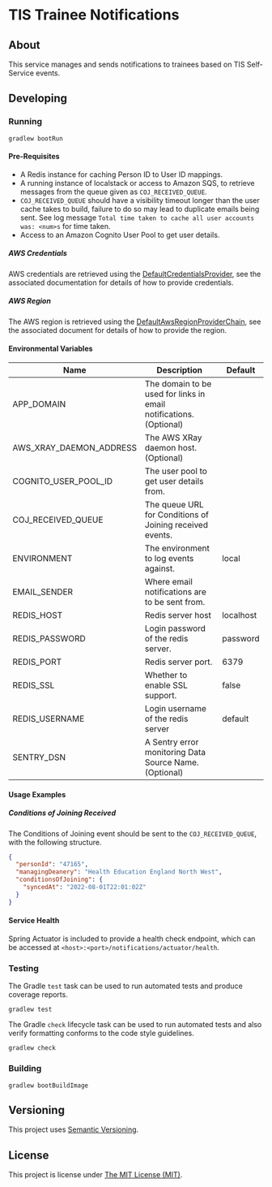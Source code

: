 # TIS Trainee Notifications

## About
This service manages and sends notifications to trainees based on TIS
Self-Service events.

## Developing

### Running

```shell
gradlew bootRun
```

#### Pre-Requisites

 - A Redis instance for caching Person ID to User ID mappings.
 - A running instance of localstack or access to Amazon SQS, to retrieve
   messages from the queue given as `COJ_RECEIVED_QUEUE`.
 - `COJ_RECEIVED_QUEUE` should have a visibility timeout longer than the user
   cache takes to build, failure to do so may lead to duplicate emails being
   sent. See log message `Total time taken to cache all user accounts was:
   <num>s` for time taken.
 - Access to an Amazon Cognito User Pool to get user details.

##### AWS Credentials

AWS credentials are retrieved using the [DefaultCredentialsProvider], see the
associated documentation for details of how to provide credentials.

##### AWS Region

The AWS region is retrieved using the [DefaultAwsRegionProviderChain], see the
associated document for details of how to provide the region.

#### Environmental Variables

| Name                    | Description                                                        | Default   |
|-------------------------|--------------------------------------------------------------------|-----------|
| APP_DOMAIN              | The domain to be used for links in email notifications. (Optional) |           |
| AWS_XRAY_DAEMON_ADDRESS | The AWS XRay daemon host. (Optional)                               |           |
| COGNITO_USER_POOL_ID    | The user pool to get user details from.                            |           |
| COJ_RECEIVED_QUEUE      | The queue URL for Conditions of Joining received events.           |           |
| ENVIRONMENT             | The environment to log events against.                             | local     |
| EMAIL_SENDER            | Where email notifications are to be sent from.                     |           |
| REDIS_HOST              | Redis server host                                                  | localhost |
| REDIS_PASSWORD          | Login password of the redis server.                                | password  |
| REDIS_PORT              | Redis server port.                                                 | 6379      |
| REDIS_SSL               | Whether to enable SSL support.                                     | false     |
| REDIS_USERNAME          | Login username of the redis server                                 | default   |
| SENTRY_DSN              | A Sentry error monitoring Data Source Name. (Optional)             |           |

#### Usage Examples

##### Conditions of Joining Received

The Conditions of Joining event should be sent to the `COJ_RECEIVED_QUEUE`, with
the following structure.

```json
{
  "personId": "47165",
  "managingDeanery": "Health Education England North West",
  "conditionsOfJoining": {
    "syncedAt": "2022-08-01T22:01:02Z"
  }
}
```

#### Service Health

Spring Actuator is included to provide a health check endpoint, which  can be
accessed at `<host>:<port>/notifications/actuator/health`.

### Testing

The Gradle `test` task can be used to run automated tests and produce coverage
reports.
```shell
gradlew test
```

The Gradle `check` lifecycle task can be used to run automated tests and also
verify formatting conforms to the code style guidelines.
```shell
gradlew check
```

### Building

```shell
gradlew bootBuildImage
```

## Versioning
This project uses [Semantic Versioning](semver.org).

## License
This project is license under [The MIT License (MIT)](LICENSE).

[DefaultCredentialsProvider]:(https://sdk.amazonaws.com/java/api/latest/software/amazon/awssdk/auth/credentials/DefaultCredentialsProvider.html)
[DefaultAwsRegionProviderChain]:(https://sdk.amazonaws.com/java/api/latest/software/amazon/awssdk/regions/providers/DefaultAwsRegionProviderChain.html)
